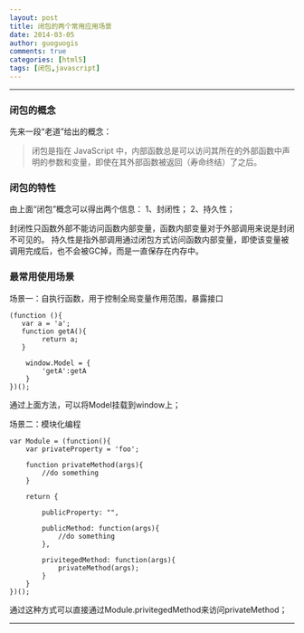 ```yaml
---
layout: post
title: 闭包的两个常用应用场景
date: 2014-03-05
author: guoguogis
comments: true
categories: [html5]
tags: [闭包,javascript]
---
```

-----------
### 闭包的概念
先来一段“老道”给出的概念：
>闭包是指在 JavaScript 中，内部函数总是可以访问其所在的外部函数中声明的参数和变量，即使在其外部函数被返回（寿命终结）了之后。


### 闭包的特性
由上面“闭包”概念可以得出两个信息：
1、封闭性；
2、持久性；

封闭性只函数外部不能访问函数内部变量，函数内部变量对于外部调用来说是封闭不可见的。
持久性是指外部调用通过闭包方式访问函数内部变量，即使该变量被调用完成后，也不会被GC掉，而是一直保存在内存中。

### 最常用使用场景

场景一：自执行函数，用于控制全局变量作用范围，暴露接口
```
(function (){
   var a = 'a'; 
   function getA(){
        return a;
   }

    window.Model = {
        'getA':getA
    }
})();
```
通过上面方法，可以将Model挂载到window上；

场景二：模块化编程
```
var Module = (function(){
    var privateProperty = 'foo';

    function privateMethod(args){
        //do something
    }

    return {

        publicProperty: "",

        publicMethod: function(args){
            //do something
        },

        privitegedMethod: function(args){
            privateMethod(args);
        }
    }
})();
```
通过这种方式可以直接通过Module.privitegedMethod来访问privateMethod；

-----------